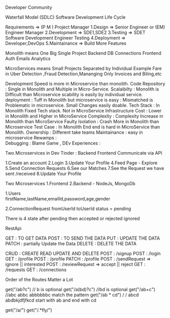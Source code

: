 <!-- Dev Tinder App -->

Developer Community

Waterfall Model (SDLC) Software Development Life Cycle

Requirements => (P M ) Project Manager
1.Design => Senior Engineer or (EM) Engineer Manager
2.Development => SDE1,SDE2
3.Testing => SDET Software Development Engineer Testing
4.Deployment => Developer,DevOps
5.Maintainance => Build More Features

<!-- Monolith vs Microservices -->

Monolith means One Big Single Project
Backend
DB Connections
Frontend
Auth
Emails
Analytics

MicroServices means Small Projects Separated by Individual
Example Fare in Uber Detection ,Fraud Detection,Mananging Only Invoices and Biling,etc

Development Speed is more in Microservice than monolith.
Code Repository : Single in Monolith and Multiple in Micro-Service.
Scalaibilty : Monolith is Difficult than Microservice scability is easily by individual service.
deployment : Tuff in Monolith but microservice is easy : Mismatched is Problematic in microservice. Small Changes easily doable.
Tech Stack : In Monolith Fixed Tech stack. Not in MicroService
Infrastructure Cost : Lower in Monolith and Higher in MicroService
Complexity : Complexity Increase in Monolith than MicroService
Faulty Isolation : Crash More in Monolith than Microservice
Test Case : In Monolith End end is hard in MicroService than Monolith.
Ownership : Different take teams
Maintainance : easy in microservice
Rewamps :  
Debugging : Blame Game ,
DEv Experiences :

Two Microservices in Dev Tinder :
Backend
Frontend
Communicate via API

<!-- Gathering the Information /Requirements -->

1.Create an account
2.Login
3.Update Your Profile
4.Feed Page - Explore
5.Send Connection Requests
6.See our Matches
7.See the Request we have sent /received
8.Update Your Profile

<!-- Tech Planing -->

Two Microservices
1.Frontend
2.Backend - NodeJs, MongoDb

<!-- LLD : Low Level Design  -->

<!-- Collections in Databases  -->

1.Users  
firstName,lastName,emailId,password,age,gender

2.ConnectionRequest
fromUserId
toUserId
status = pending

There is 4 state
after pending then accepted or rejected
ignored

<!-- Api Design  -->

RestApi

GET : TO GET DATA
POST : TO SEND THE DATA
PUT : UPDATE THE DATA
PATCH : partially Update the Data
DELETE : DELETE THE DATA

<!-- Api we need -->

CRUD : CREATE READ UPDATE AND DELETE
POST : /signup
POST : /login
GET : /profile
POST : /profile
PATCH : /profile
POST : /sendRequest => ignore || interested
POST : /reviewRequest => accept || reject
GET : /requests
GET : /connections

Order of the Routes Matter a Lot

get("/ab?c") // b is optional
get("/a(bd)?c") //bd is optional
get("/ab+c") //abc abbc abbbbbbc match the pattern
get("/ab \* cd") / / abcd abdbkjdfjfkcd start with ab and end with cd

get("/a/")
get("/.\*fly/")

<!-- NEVER TRUST REQ.BODY -->
